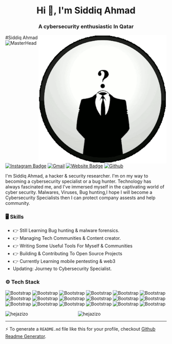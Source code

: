 <h1 align="center">Hi 👋, I'm Siddiq Ahmad</h1>
<h3 align="center">A cybersecurity enthusiastic In Qatar</h3>
#Siddiq Ahmad
<img align="right" alt="Coding" width="400" src="img1.gif">
<a>
    <img src="img2.gif" alt="MasterHead">
</a>




[![Instagram Badge](https://img.shields.io/badge/-Instagram-purple?logo=instagram&logoColor=white&link=https://instagram.com/ismee_6iddiq/)](https://www.instagram.com/ismee_6iddiq)
[![Gmail](https://img.shields.io/badge/-Gmail-c14438?style=flat&logo=Gmail&logoColor=white)](mailto:siddiqahmadalhasani@gmail.com)
[![Website Badge](https://img.shields.io/badge/-Website-c14438?style=flat&logo=Google-Chrome&logoColor=white&link=siddiqahmad.rf.gd)](siddiqahmad.rf.gd)
[![Github](https://img.shields.io/github/followers/hejazizo?label=Follow&style=social)](https://github.com/hejazizo)

I'm Siddiq Ahmad, a hacker & security researcher. I'm on my way to becoming a cybersecurity specialist or a bug hunter.
Technology has always fascinated me, and I've immersed myself in the captivating world of cyber security. Malwares, Viruses, Bug hunting,I hope I will become a Cybersecurity Specialists then I can protect company assests and help community.

### 🖥 Skills

- 👉 Still Learning Bug hunting & malware forensics.
- 👉 Managing Tech Communities & Content creator.
- 👉 Writing Some Useful Tools For Myself & Communities
- 👉 Building & Contributing To Open Source Projects
- 👉 Currently Learning mobile pentesting & web3
- Updating: Journey to Cybersecurity Specialist.
### ⚙️ Tech Stack

![Bootstrap](https://img.shields.io/badge/-Burp%20Suite-05122A?style=flat-square&logo=Burp-Suite&color=353535) ![Bootstrap](https://img.shields.io/badge/-Metasploit-05122A?style=flat-square&logo=Metasploit&color=353535) ![Bootstrap](https://img.shields.io/badge/-Wireshark-05122A?style=flat-square&logo=Wireshark&color=353535) ![Bootstrap](https://img.shields.io/badge/-Python-05122A?style=flat-square&logo=Python&color=353535) ![Bootstrap](https://img.shields.io/badge/-Linux-05122A?style=flat-square&logo=Linux&color=353535) ![Bootstrap](https://img.shields.io/badge/-Git-05122A?style=flat-square&logo=Git&color=353535) ![Bootstrap](https://img.shields.io/badge/-Debian-05122A?style=flat-square&logo=Debian&color=353535) ![Bootstrap](https://img.shields.io/badge/-HTML5-05122A?style=flat-square&logo=HTML5&color=353535) ![Bootstrap](https://img.shields.io/badge/-CSS3%20-05122A?style=flat-square&logo=CSS3&color=353535) ![Bootstrap](https://img.shields.io/badge/-JavaScript%20-05122A?style=flat-square&logo=JavaScript&color=353535) ![Bootstrap](https://img.shields.io/badge/-BlackArch%20%20-05122A?style=flat-square&logo=BlackArch&color=353535) ![Bootstrap](https://img.shields.io/badge/-Parrot%20OS%20-05122A?style=flat-square&logo=Parrot-OS&color=353535) ![Bootstrap](https://img.shields.io/badge/-Ubuntu%20-05122A?style=flat-square&logo=Ubuntu&color=353535) ![Bootstrap](https://img.shields.io/badge/-Kali%20Linux%20-05122A?style=flat-square&logo=Kali-Linux&color=353535) ![Bootstrap](https://img.shields.io/badge/-VS%20Code-05122A?style=flat-square&logo=VS-Code&color=353535) ![Bootstrap](https://img.shields.io/badge/-javascript-05122A?style=flat-square&logo=javascript&color=353535) ![Bootstrap](https://img.shields.io/badge/-php-05122A?style=flat-square&logo=php&color=353535) ![Bootstrap](https://img.shields.io/badge/-mysql-05122A?style=flat-square&logo=mysql&color=353535)

<div>
  <img width="45%" align="left" src="https://github-readme-stats.vercel.app/api/top-langs?username=hejazizo&show_icons=true&locale=en&layout=compact" alt="hejazizo" />
  <img width="50%"  src="https://github-readme-streak-stats.herokuapp.com/?user=hejazizo&" alt="hejazizo" />
</div>


---
:zap: To generate a `README.md` file like this for your profile, checkout [Github Readme Generator](https://hejazizo-github-profile-readme-srcstreamlit-app-i6skm7.streamlit.app/).
